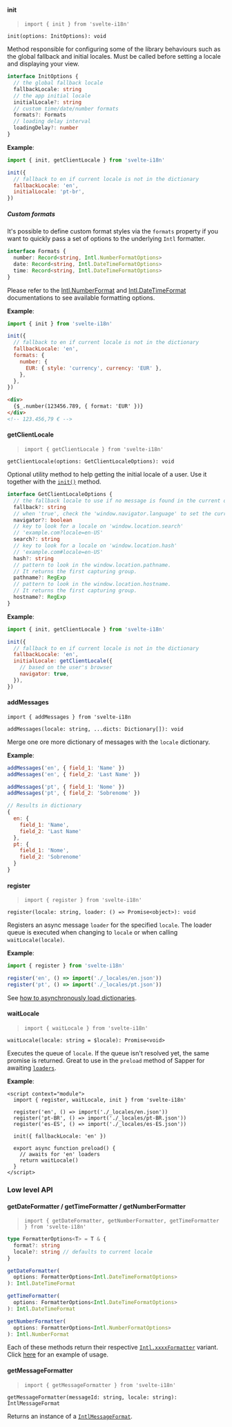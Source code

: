 #### init

> `import { init } from 'svelte-i18n'`

`init(options: InitOptions): void`

Method responsible for configuring some of the library behaviours such as the global fallback and initial locales. Must be called before setting a locale and displaying your view.

```ts
interface InitOptions {
  // the global fallback locale
  fallbackLocale: string
  // the app initial locale
  initialLocale?: string
  // custom time/date/number formats
  formats?: Formats
  // loading delay interval
  loadingDelay?: number
}
```

**Example**:

```js
import { init, getClientLocale } from 'svelte-i18n'

init({
  // fallback to en if current locale is not in the dictionary
  fallbackLocale: 'en',
  initialLocale: 'pt-br',
})
```

##### Custom formats

It's possible to define custom format styles via the `formats` property if you want to quickly pass a set of options to the underlying `Intl` formatter.

```ts
interface Formats {
  number: Record<string, Intl.NumberFormatOptions>
  date: Record<string, Intl.DateTimeFormatOptions>
  time: Record<string, Intl.DateTimeFormatOptions>
}
```

Please refer to the [Intl.NumberFormat](https://developer.mozilla.org/en-US/docs/Web/JavaScript/Reference/Global_Objects/NumberFormat) and [Intl.DateTimeFormat](https://developer.mozilla.org/en-US/docs/Web/JavaScript/Reference/Global_Objects/DateTimeFormat) documentations to see available formatting options.

**Example**:

```js
import { init } from 'svelte-i18n'

init({
  // fallback to en if current locale is not in the dictionary
  fallbackLocale: 'en',
  formats: {
    number: {
      EUR: { style: 'currency', currency: 'EUR' },
    },
  },
})
```

```html
<div>
  {$_.number(123456.789, { format: 'EUR' })}
</div>
<!-- 123.456,79 € -->
```

#### getClientLocale

> `import { getClientLocale } from 'svelte-i18n'`

`getClientLocale(options: GetClientLocaleOptions): void`

Optional utility method to help getting the initial locale of a user. Use it together with the [`init()`](#init) method.

```ts
interface GetClientLocaleOptions {
  // the fallback locale to use if no message is found in the current one
  fallback?: string
  // when 'true', check the 'window.navigator.language' to set the current locale
  navigator?: boolean
  // key to look for a locale on 'window.location.search'
  // 'example.com?locale=en-US'
  search?: string
  // key to look for a locale on 'window.location.hash'
  // 'example.com#locale=en-US'
  hash?: string
  // pattern to look in the window.location.pathname.
  // It returns the first capturing group.
  pathname?: RegExp
  // pattern to look in the window.location.hostname.
  // It returns the first capturing group.
  hostname?: RegExp
}
```

**Example**:

```js
import { init, getClientLocale } from 'svelte-i18n'

init({
  // fallback to en if current locale is not in the dictionary
  fallbackLocale: 'en',
  initialLocale: getClientLocale({
    // based on the user's browser
    navigator: true,
  }),
})
```

#### addMessages

`import { addMessages } from 'svelte-i18n`

`addMessages(locale: string, ...dicts: Dictionary[]): void`

Merge one ore more dictionary of messages with the `locale` dictionary.

**Example**:

```js
addMessages('en', { field_1: 'Name' })
addMessages('en', { field_2: 'Last Name' })

addMessages('pt', { field_1: 'Nome' })
addMessages('pt', { field_2: 'Sobrenome' })

// Results in dictionary
{
  en: {
    field_1: 'Name',
    field_2: 'Last Name'
  },
  pt: {
    field_1: 'Nome',
    field_2: 'Sobrenome'
  }
}
```

#### register

> `import { register } from 'svelte-i18n'`

`register(locale: string, loader: () => Promise<object>): void`

Registers an async message `loader` for the specified `locale`. The loader queue is executed when changing to `locale` or when calling `waitLocale(locale)`.

**Example**:

```js
import { register } from 'svelte-i18n'

register('en', () => import('./_locales/en.json'))
register('pt', () => import('./_locales/pt.json'))
```

See [how to asynchronously load dictionaries](/svelte-i18n/blob/master/docs#22-asynchronous).

#### waitLocale

> `import { waitLocale } from 'svelte-i18n'`

`waitLocale(locale: string = $locale): Promise<void>`

Executes the queue of `locale`. If the queue isn't resolved yet, the same promise is returned. Great to use in the `preload` method of Sapper for awaiting [`loaders`](/svelte-i18n/blob/master/docs#22-asynchronous).

**Example**:

```svelte
<script context="module">
  import { register, waitLocale, init } from 'svelte-i18n'

  register('en', () => import('./_locales/en.json'))
  register('pt-BR', () => import('./_locales/pt-BR.json'))
  register('es-ES', () => import('./_locales/es-ES.json'))

  init({ fallbackLocale: 'en' })

  export async function preload() {
    // awaits for 'en' loaders
    return waitLocale()
  }
</script>
```

### Low level API

#### getDateFormatter / getTimeFormatter / getNumberFormatter

> `import { getDateFormatter, getNumberFormatter, getTimeFormatter } from 'svelte-i18n'`

```ts
type FormatterOptions<T> = T & {
  format?: string
  locale?: string // defaults to current locale
}

getDateFormatter(
  options: FormatterOptions<Intl.DateTimeFormatOptions>
): Intl.DateTimeFormat

getTimeFormatter(
  options: FormatterOptions<Intl.DateTimeFormatOptions>
): Intl.DateTimeFormat

getNumberFormatter(
  options: FormatterOptions<Intl.NumberFormatOptions>
): Intl.NumberFormat
```

Each of these methods return their respective [`Intl.xxxxFormatter`](https://developer.mozilla.org/en-US/docs/Web/JavaScript/Reference/Global_Objects#Internationalization) variant. Click [here](/docs/formatting.md#accessing-formatters-directly) for an example of usage.

#### getMessageFormatter

> `import { getMessageFormatter } from 'svelte-i18n'`

`getMessageFormatter(messageId: string, locale: string): IntlMessageFormat`

Returns an instance of a [`IntlMessageFormat`](https://github.com/formatjs/formatjs/blob/master/packages/intl-messageformat/README.md).
